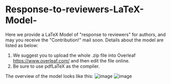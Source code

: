 # Response-to-reviewers-LaTeX-Model-
Here we provide a LaTeX Model of "response to reviewers" for authors, and may you receive the "Contribution!" mail soon. Details about the model are listed as below:

1. We suggest you to upload the whole .zip file into Overleaf https://www.overleaf.com/ and then edit the file online.
2. Be sure to use pdfLaTeX as the compiler.

The overview of the model looks like this:
![image](https://user-images.githubusercontent.com/52565676/153835871-b51840e8-5007-4460-91b6-09ae94bfbd63.png)
![image](https://user-images.githubusercontent.com/52565676/153836211-e8975a22-b1bf-45e0-b7ee-b288457cd8d4.png)
